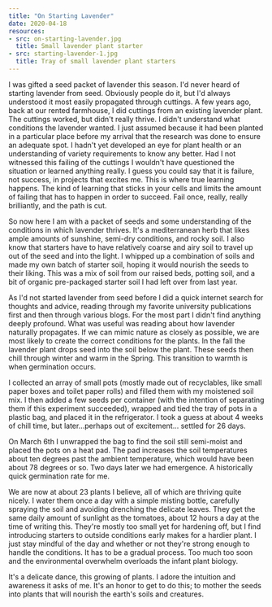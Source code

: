 ```yaml
---
title: "On Starting Lavender"
date: 2020-04-18
resources:
- src: on-starting-lavender.jpg
  title: Small lavender plant starter
- src: starting-lavender-1.jpg
  title: Tray of small lavender plant starters
---
```


I was gifted a seed packet of lavender this season. I'd never heard of starting lavender from seed. Obviously people do it, but I'd always understood it most easily propagated through cuttings. A few years ago, back at our rented farmhouse, I did cuttings from an existing lavender plant. The cuttings worked, but didn't really thrive. I didn't understand what conditions the lavender wanted. I just assumed because it had been planted in a particular place before my arrival that the research was done to ensure an adequate spot. I hadn't yet developed an eye for plant health or an understanding of variety requirements to know any better. Had I not witnessed this failing of the cuttings I wouldn't have questioned the situation or learned anything really. I guess you could say that it is failure, not success, in projects that excites me. This is where true learning happens. The kind of learning that sticks in your cells and limits the amount of failing that has to happen in order to succeed. Fail once, really, really brilliantly, and the path is cut.

So now here I am with a packet of seeds and some understanding of the conditions in which lavender thrives. It's a mediterranean herb that likes ample amounts of sunshine, semi-dry conditions, and rocky soil. I also know that starters have to have relatively coarse and airy soil to travel up out of the seed and into the light. I whipped up a combination of soils and made my own batch of starter soil, hoping it would nourish the seeds to their liking. This was a mix of soil from our raised beds, potting soil, and a bit of organic pre-packaged starter soil I had left over from last year.

As I'd not started lavender from seed before I did a quick internet search for thoughts and advice, reading through my favorite university publications first and then through various blogs. For the most part I didn't find anything deeply profound. What was useful was reading about how lavender naturally propagates. If we can mimic nature as closely as possible, we are most likely to create the correct conditions for the plants. In the fall the lavender plant drops seed into the soil below the plant. These seeds then chill through winter and warm in the Spring. This transition to warmth is when germination occurs.

I collected an array of small pots (mostly made out of recyclables, like small paper boxes and toilet paper rolls) and filled them with my moistened soil mix. I then added a few seeds per container (with the intention of separating them if this experiment succeeded), wrapped and tied the tray of pots in a plastic bag, and placed it in the refrigerator. I took a guess at about 4 weeks of chill time, but later...perhaps out of excitement... settled for 26 days.

On March 6th I unwrapped the bag to find the soil still semi-moist and placed the pots on a heat pad. The pad increases the soil temperatures about ten degrees past the ambient temperature, which would have been about 78 degrees or so. Two days later we had emergence. A historically quick germination rate for me.

We are now at about 23 plants I believe, all of which are thriving quite nicely. I water them once a day with a simple misting bottle, carefully spraying the soil and avoiding drenching the delicate leaves. They get the same daily amount of sunlight as the tomatoes, about 12 hours a day at the time of writing this. They're mostly too small yet for hardening off, but I find introducing starters to outside conditions early makes for a hardier plant. I just stay mindful of the day and whether or not they're strong enough to handle the conditions. It has to be a gradual process. Too much too soon and the environmental overwhelm overloads the infant plant biology.

It's a delicate dance, this growing of plants. I adore the intuition and awareness it asks of me. It's an honor to get to do this; to mother the seeds into plants that will nourish the earth's soils and creatures.